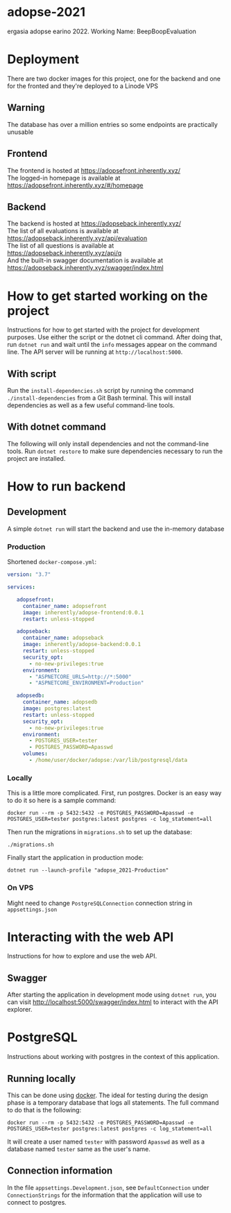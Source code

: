 # adopse-2021
ergasia adopse earino 2022.
Working Name: BeepBoopEvaluation

# Deployment
There are two docker images for this project, one for the backend and one for the fronted and they're deployed to a Linode VPS

## Warning
The database has over a million entries so some endpoints are practically unusable

## Frontend
The frontend is hosted at https://adopsefront.inherently.xyz/  
The logged-in homepage is available at https://adopsefront.inherently.xyz/#/homepage

## Backend
The backend is hosted at https://adopseback.inherently.xyz/  
The list of all evaluations is available at https://adopseback.inherently.xyz/api/evaluation  
The list of all questions is available at https://adopseback.inherently.xyz/api/q  
And the built-in swagger documentation is available at https://adopseback.inherently.xyz/swagger/index.html  

# How to get started working on the project
Instructions for how to get started with the project for development purposes.
Use either the script or the dotnet cli command.
After doing that, run `dotnet run` and wait until the `info` messages appear on the command line.
The API server will be running at `http://localhost:5000`.

## With script
Run the `install-dependencies.sh` script by running the command `./install-dependencies` from a Git Bash terminal.
This will install dependencies as well as a few useful command-line tools.

## With dotnet command
The following will only install dependencies and not the command-line tools.
Run `dotnet restore` to make sure dependencies necessary to run the project are installed.

# How to run backend

## Development
A simple `dotnet run` will start the backend and use the in-memory database

### Production
Shortened `docker-compose.yml`:
```yaml
version: "3.7"

services:

   adopsefront:
     container_name: adopsefront
     image: inherently/adopse-frontend:0.0.1
     restart: unless-stopped

   adopseback:
     container_name: adopseback
     image: inherently/adopse-backend:0.0.1
     restart: unless-stopped
     security_opt:
       - no-new-privileges:true
     environment:
       - "ASPNETCORE_URLS=http://*:5000"
       - "ASPNETCORE_ENVIRONMENT=Production"

   adopsedb:
     container_name: adopsedb
     image: postgres:latest
     restart: unless-stopped
     security_opt:
       - no-new-privileges:true
     environment:
       - POSTGRES_USER=tester
       - POSTGRES_PASSWORD=Apasswd
     volumes:
       - /home/user/docker/adopse:/var/lib/postgresql/data
```

### Locally
This is a little more complicated.
First, run postgres.
Docker is an easy way to do it so here is a sample command:
```
docker run --rm -p 5432:5432 -e POSTGRES_PASSWORD=Apasswd -e POSTGRES_USER=tester postgres:latest postgres -c log_statement=all
```
Then run the migrations in `migrations.sh` to set up the database:
```
./migrations.sh
```
Finally start the application in production mode:
```
dotnet run --launch-profile "adopse_2021-Production"
```

### On VPS
Might need to change `PostgreSQLConnection` connection string in `appsettings.json`

# Interacting with the web API
Instructions for how to explore and use the web API.

## Swagger
After starting the application in development mode using `dotnet run`,
you can visit [http://localhost:5000/swagger/index.html](http://localhost:5000/swagger/index.html)
to interact with the API explorer.

# PostgreSQL
Instructions about working with postgres in the context of this application.

## Running locally
This can be done using [docker](https://docs.docker.com/get-started/).
The ideal for testing during the design phase is a temporary database that logs all statements.
The full command to do that is the following:
```
docker run --rm -p 5432:5432 -e POSTGRES_PASSWORD=Apasswd -e POSTGRES_USER=tester postgres:latest postgres -c log_statement=all
```
It will create a user named `tester` with password `Apasswd` as well as a database named `tester` same as the user's name.

## Connection information
In the file `appsettings.Development.json`, see `DefaultConnection` under `ConnectionStrings` for the information that the application will use to connect to postgres.

